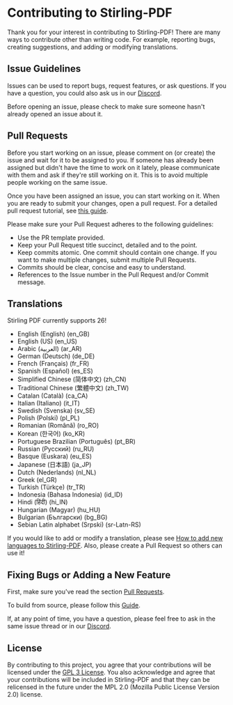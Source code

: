 # Contributing to Stirling-PDF

Thank you for your interest in contributing to Stirling-PDF! There are many ways to contribute other than writing code. For example, reporting bugs, creating suggestions, and adding or modifying translations.

## Issue Guidelines

Issues can be used to report bugs, request features, or ask questions. If you have a question, you could also ask us in our [Discord](https://discord.gg/FJUSXUSYec).

Before opening an issue, please check to make sure someone hasn't already opened an issue about it.

## Pull Requests

Before you start working on an issue, please comment on (or create) the issue and wait for it to be assigned to you. If someone has already been assigned but didn't have the time to work on it lately, please communicate with them and ask if they're still working on it. This is to avoid multiple people working on the same issue.

Once you have been assigned an issue, you can start working on it. When you are ready to submit your changes, open a pull request.
For a detailed pull request tutorial, see [this guide](https://www.digitalocean.com/community/tutorials/how-to-create-a-pull-request-on-github).

Please make sure your Pull Request adheres to the following guidelines:

- Use the PR template provided.
- Keep your Pull Request title succinct, detailed and to the point.
- Keep commits atomic. One commit should contain one change. If you want to make multiple changes, submit multiple Pull Requests.
- Commits should be clear, concise and easy to understand.
- References to the Issue number in the Pull Request and/or Commit message.

## Translations

Stirling PDF currently supports 26!
- English (English) (en_GB)
- English (US) (en_US)
- Arabic (العربية) (ar_AR)
- German (Deutsch) (de_DE)
- French (Français) (fr_FR)
- Spanish (Español) (es_ES)
- Simplified Chinese (简体中文) (zh_CN)
- Traditional Chinese (繁體中文) (zh_TW)
- Catalan (Català) (ca_CA)
- Italian (Italiano) (it_IT)
- Swedish (Svenska) (sv_SE)
- Polish (Polski) (pl_PL)
- Romanian (Română) (ro_RO)
- Korean (한국어) (ko_KR)
- Portuguese Brazilian (Português) (pt_BR)
- Russian (Русский) (ru_RU)
- Basque (Euskara) (eu_ES)
- Japanese (日本語) (ja_JP)
- Dutch (Nederlands) (nl_NL)
- Greek (el_GR)
- Turkish (Türkçe) (tr_TR)
- Indonesia (Bahasa Indonesia) (id_ID)
- Hindi (हिंदी) (hi_IN)
- Hungarian (Magyar) (hu_HU)
- Bulgarian (Български) (bg_BG)
- Sebian Latin alphabet (Srpski) (sr-Latn-RS)

If you would like to add or modify a translation, please see [How to add new languages to Stirling-PDF](HowToAddNewLanguage.md). Also, please create a Pull Request so others can use it!

## Fixing Bugs or Adding a New Feature

First, make sure you've read the section [Pull Requests](#pull-requests).

To build from source, please follow this [Guide](LocalRunGuide.md).

If, at any point of time, you have a question, please feel free to ask in the same issue thread or in our [Discord](https://discord.gg/FJUSXUSYec).

## License

By contributing to this project, you agree that your contributions will be licensed under the [GPL 3 License](LICENSE). You also acknowledge and agree that your contributions will be included in Stirling-PDF and that they can be relicensed in the future under the MPL 2.0 (Mozilla Public License Version 2.0) license.
